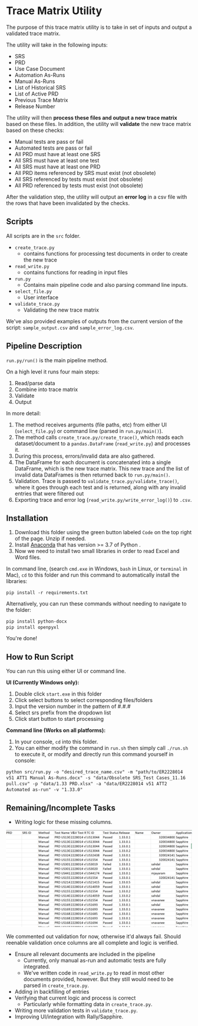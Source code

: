 # Trace Matrix Utility
The purpose of this trace matrix utility is to take in set of inputs and output a validated trace matrix.

The utility will take in the following inputs:
* SRS
* PRD
* Use Case Document
* Automation As-Runs
* Manual As-Runs
* List of Historical SRS
* List of Active PRD
* Previous Trace Matrix
* Release Number

The utility will then **process these files and output a new trace matrix** based on these files. In addition, the utility will **validate** the new trace matrix based on these checks:
* Manual tests are pass or fail
* Automated tests are pass or fail
* All PRD must have at least one SRS
* All SRS must have at least one test
* All SRS must have at least one PRD
* All PRD items referenced by SRS must exist (not obsolete) 
* All SRS referenced by tests must exist (not obsolete)
* All PRD referenced by tests must exist (not obsolete)

After the validation step, the utility will output an **error log** in a csv file with the rows that have been invalidated by the checks.


## Scripts
All scripts are in the `src` folder.
* `create_trace.py`
  * contains functions for processing test documents in order to create the new trace
* `read_write.py`
  * contains functions for reading in input files
* `run.py`
  * Contains main pipeline code and also parsing command line inputs.
* `select_file.py`
  * User interface
* `validate_trace.py`
  * Validating the new trace matrix

We've also provided examples of outputs from the current version of the script: `sample_output.csv` and `sample_error_log.csv`.

## Pipeline Description
`run.py/run()` is the main pipeline method.

On a high level it runs four main steps:
1. Read/parse data
2. Combine into trace matrix
3. Validate
4. Output

In more detail:
1. The method receives arguments (file paths, etc) from either UI (``select_file.py``) or command line (parsed in `run.py/main()`).
2. The method calls `create_trace.py/create_trace()`, which reads each dataset/document to a `pandas.DataFrame` (`read_write.py`) and processes it.
3. During this process, errors/invalid data are also gathered.
4. The DataFrame for each document is concatenated into a single DataFrame, which is the new trace matrix. This new trace and the list of invalid data DataFrames is then returned back to `run.py/main()`.
5. Validation. Trace is passed to `validate_trace.py/validate_trace()`, where it goes through each test and is returned, along with any invalid entries that were filtered out
6. Exporting trace and error log (`read_write.py/write_error_log()`) to `.csv`. 

## Installation
1. Download this folder using the green button labeled `Code` on the top right of the page. Unzip if needed.
2. Install [Anaconda](https://www.anaconda.com/products/individual) that has version >= 3.7 of Python . 
3. Now we need to install two small libraries in order to read Excel and Word files.

In command line, (search `cmd.exe` in Windows, `bash` in Linux, or `terminal` in Mac), `cd` to this folder and run this command to automatically install the libraries:

```
pip install -r requirements.txt
```

Alternatively, you can run these commands without needing to navigate to the folder:

```
pip install python-docx
pip install openpyxl
```
You're done!

## How to Run Script

You can run this using either UI or command line.

**UI (Currently Windows only):**
1. Double click `start.exe` in this folder
2. Click select buttons to select corresponding files/folders
3. Input the version number in the pattern of #.#.#
4. Select srs prefix from the dropdown list
5. Click start button to start processing

**Command line (Works on all platforms):**
1. In your console, `cd` into this folder.
2. You can either modify the command in `run.sh` then simply call `./run.sh` to execute it, or modify and directly run this command yourself in console:
```
python src/run.py -o "desired_trace_name.csv" -m "path/to/ER2228014 v51 ATT1 Manual As-Runs.docx" -s "data/Obsolete SRS_Test Cases_11.16 pull.csv" -p "data/1.33 PRD.xlsx" -a "data/ER2228014 v51 ATT2 Automated as-run" -v "1.33.0"
```

## Remaining/Incomplete Tasks

* Writing logic for these missing columns. 

![Sample Trace Matrix](sample_preview.png)

We commented out validation for now, otherwise it'd always fail. Should reenable validation once columns are all complete and logic is verified.

* Ensure all relevant documents are included in the pipeline
    * Currently, only manual as-run and automatic tests are fully integrated.
    * We've written code in `read_write.py` to read in most other documents provided, however. But they still would need to be parsed in `create_trace.py`.
* Adding in backfilling of entries
* Verifying that current logic and process is correct
    * Particularly while formatting data in `create_trace.py`. 
* Writing more validation tests in `validate_trace.py`.
* Improving UI/integration with Rally/Sapphire.
